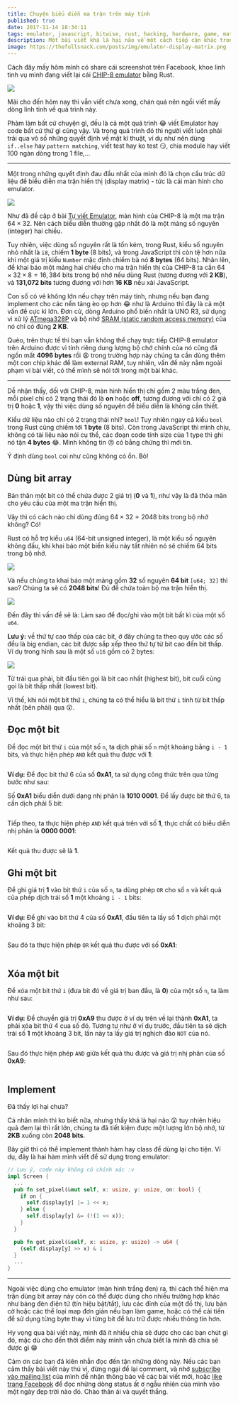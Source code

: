 ```yaml
---
title: Chuyện biểu diễn ma trận trên máy tính
published: true
date: 2017-11-14 18:34:11
tags: emulator, javascript, bitwise, rust, hacking, hardware, game, math
description: Một bài viết khá là hại não về một cách tiếp cận khác trong việc biểu diễn ma trận không dùng mảng 2 chiều trên máy tính
image: https://thefullsnack.com/posts/img/emulator-display-matrix.png
---
```

Cách đây mấy hôm mình có share cái screenshot trên Facebook, khoe linh tinh vụ mình đang viết lại cái [CHIP-8 emulator](https://thefullsnack.com/posts/tu-viet-emulator.html) bằng Rust.

![](img/chip8-emulator-rust.png)

Mãi cho đến hôm nay thì vẫn viết chưa xong, chán quá nên ngồi viết mấy dòng linh tinh về quá trình này.

Phàm làm bất cứ chuyện gì, đều là cả một quá trình :joy: viết Emulator hay code bất cứ thứ gì cũng vậy. Và trong quá trình đó thì người viết luôn phải trải qua vô số những quyết định về mặt kĩ thuật, ví dụ như nên dùng `if..else` hay `pattern matching`, viết test hay ko test :smirk:, chia module hay viết 100 ngàn dòng trong 1 file,...

---

Một trong những quyết định đau đầu nhất của mình đó là chọn cấu trúc dữ liệu để biểu diễn ma trận hiển thị (display matrix) - tức là cái màn hình cho emulator.

![](img/emulator-display-matrix.png)

Như đã đề cập ở bài [Tự viết Emulator](https://thefullsnack.com/posts/tu-viet-emulator.html), màn hình của CHIP-8 là một ma trận $64 \times 32$. Nên cách biểu diễn thường gặp nhất đó là một mảng số nguyên (integer) hai chiều.

Tuy nhiên, việc dùng số nguyên rất là tốn kém, trong Rust, kiểu số nguyên nhỏ nhất là `i8`, chiếm **1 byte** (8 bits), và trong JavaScript thì còn tệ hơn nữa khi một giá trị kiểu `Number` mặc định chiếm bà nó **8 bytes** (64 bits). Nhân lên, để khai báo một mảng hai chiều cho ma trận hiển thị của CHIP-8 ta cần $64 \times 32 \times 8 = 16,384$ bits trong bộ nhớ nếu dùng Rust (tương đương với **2 KB**), và **131,072 bits** tương đương với hơn **16 KB** nếu xài JavaScript.

Con số có vẻ không lớn nếu chạy trên máy tính, nhưng nếu bạn đang implement cho các nền tảng èo ọp hơn :joy: như là Arduino thì đây là cả một vấn đề cực kì lớn. Đơn cử, dòng Arduino phổ biến nhất là UNO R3, sử dụng vi xử lý [ATmega328P](https://store.arduino.cc/arduino-uno-rev3) và bộ nhớ [SRAM (static random access memory)](https://www.arduino.cc/en/Tutorial/Memory) của nó chỉ có đúng **2 KB**.

Quèo, trên thực tế thì bạn vẫn không thể chạy trực tiếp CHIP-8 emulator trên Arduino được vì tính riêng dung lượng bộ chớ chính của nó cũng đã ngốn mất **4096 bytes** rồi :weary: trong trường hợp này chúng ta cần dùng thêm một con chip khác để làm external RAM, tuy nhiên, vấn đề này nằm ngoài phạm vi bài viết, có thể mình sẽ nói tới trong một bài khác.

---

Dễ nhận thấy, đối với CHIP-8, màn hình hiển thị chỉ gồm 2 màu trắng đen, mỗi pixel chỉ có 2 trạng thái đó là **on** hoặc **off**, tương đương với chỉ có 2 giá trị **0** hoặc **1**, vậy thì việc dùng số nguyên để biểu diễn là không cần thiết.

Kiểu dữ liệu nào chỉ có 2 trạng thái nhỉ? `bool`! Tuy nhiên ngay cả kiểu `bool` trong Rust cũng chiếm tới **1 byte** (8 bits). Còn trong JavaScript thì mình chịu, không có tài liệu nào nói cụ thể, các đoạn code tính size của 1 type thì ghi nó tận **4 bytes** :joy:. Mình không tin :angry: có bằng chứng thì mới tin.

Ý định dùng `bool` coi như cũng không có ổn. Bỏ!

## Dùng bit array

Bản thân một bit có thể chứa được 2 giá trị (**0** và **1**), như vậy là đã thỏa mãn cho yêu cầu của một ma trận hiển thị.

Vậy thì có cách nào chỉ dùng đúng $64 \times 32 = 2048$ bits trong bộ nhớ không? Có!

Rust có hỗ trợ kiểu `u64` (64-bit unsigned integer), là một kiểu số nguyên không đấu, khi khai báo một biến kiểu này tất nhiên nó sẽ chiếm 64 bits trong bộ nhớ.

![](img/emulator-64-bit.PNG)

Và nếu chúng ta khai báo một mảng gồm **32** số nguyên **64 bit** `[u64; 32]` thì sao? Chúng ta sẽ có **2048 bits**! Đủ để chứa toàn bộ ma trận hiển thị.

![](img/emulator-bit-matrix.PNG)

Đến đây thì vấn đề sẽ là: Làm sao để đọc/ghi vào một bit bất kì của một số `u64`.

**Lưu ý:** về thứ tự cao thấp của các bit, ở đây chúng ta theo quy ước các số đều là big endian, các bit được sắp xếp theo thứ tự từ bit cao đến bit thấp. Ví dụ trong hình sau là một số `u16` gồm có 2 bytes:

![](img/highlowbyte.png)

Từ trái qua phải, bit đầu tiên gọi là bit cao nhất (highest bit), bit cuối cùng gọi là bit thấp nhất (lowest bit).

Vì thế, khi nói một bit thứ `i`, chúng ta có thể hiểu là bit thứ `i` tính từ bit thấp nhất (bên phải) qua :astonished:.

## Đọc một bit

Để đọc một bit thứ `i` của một số `n`, ta dịch phải số `n` một khoảng bằng `i - 1` bits, và thực hiện phép `AND` kết quả thu được với **1**:

<math>
\texttt{(n >> (i - 1)) & 1}
</math>

**Ví dụ:** Để đọc bit thứ 6 của số **0xA1**, ta sử dụng công thức trên qua từng bước như sau:

Số **0xA1** biểu diễn dưới dạng nhị phân là **1010 0001**. Để lấy được bit thứ 6, ta cần dịch phải 5 bit:

<math>
\texttt{1010 0001 >> 5} = \texttt{0000 0101}
</math>

Tiếp theo, ta thực hiện phép `AND` kết quả trên với số **1**, thực chất có biểu diễn nhị phân là **0000 0001**:

<math>
\texttt{0000 0101 & 0000 0001} = \texttt{0000 0001} = \texttt{1}
</math>

Kết quả thu được sẽ là **1**.

## Ghi một bit

Để ghi giá trị **1** vào bit thứ `i` của số `n`, ta dùng phép `OR` cho số `n` và kết quả của phép dịch trái số **1** một khoảng `i - 1` bits:

<math>
\texttt{n | (1 << (i - 1))}
</math>

**Ví dụ:** Để ghi vào bit thứ 4 của số **0xA1**, đầu tiên ta lấy số **1** dịch phải một khoảng 3 bit:

<math>
\texttt{0000 0001 << 3} = \texttt{0000 1000}
</math>

Sau đó ta thực hiện phép `OR` kết quả thu được với số **0xA1**:

<math>
\texttt{1010 0001 | 0000 1000} = \texttt{1010 1001} = \texttt{0xA9}
</math>

## Xóa một bit

Để xóa một bit thứ `i` (đưa bit đó về giá trị ban đầu, là **0**) của một số `n`, ta làm như sau:

<math>
\texttt{n & !(1 << (i - 1))}
</math>

**Ví dụ:** Để chuyển giá trị **0xA9** thu được ở ví dụ trên về lại thành **0xA1**, ta phải xóa bit thứ 4 cua số đó. Tương tự như ở ví dụ trước, đầu tiên ta sẽ dịch trái số **1** một khoảng 3 bit, lần này ta lấy giá trị nghịch đảo `NOT` của nó.

<math>
\lnot (\texttt{0000 0001 << 3}) = \lnot (\texttt{0000 1000}) = \texttt{1111 0111}
</math>

Sau đó thực hiện phép `AND` giữa kết quả thu được và giá trị nhị phân của số **0xA9**:

<math>
\texttt{1010 1001 & 1111 0111} = \texttt{1010 0001} = \texttt{0xA1}
</math>

## Implement

Đã thấy lợi hại chưa?

Cá nhân mình thì ko biết nữa, nhưng thấy khá là hại não :astonished: tuy nhiên hiệu quả đem lại thì rất lớn, chúng ta đã tiết kiệm được một lượng lớn bộ nhớ, từ **2KB** xuống còn **2048 bits**.

Bây giờ thì có thể implement thành hàm hay class để dùng lại cho tiện. Ví dụ, đây là hai hàm mình viết để sử dụng trong emulator:

```rust
// Lưu ý, code này không có chính xác :v
impl Screen {
  ...
  pub fn set_pixel(&mut self, x: usize, y: usize, on: bool) {
    if on {
      self.display[y] |= 1 << x;
    } else {
      self.display[y] &= (!(1 << x));
    }
  }

  pub fn get_pixel(&self, x: usize, y: usize) -> u64 {
    (self.display[y] >> x) & 1
  }
  ...
}
```

---

Ngoài việc dùng cho emulator (màn hình trắng đen) ra, thì cách thể hiện ma trận dùng bit array này còn có thể được dùng cho nhiều trường hợp khác như bảng đèn điện tử (tín hiệu bật/tắt), lưu các đỉnh của một đồ thị, lưu bàn cờ hoặc các thể loại map đơn giản nếu bạn làm game, hoặc có thể cải tiến để sử dụng từng byte thay vì từng bit để lưu trữ được nhiều thông tin hơn.

Hy vọng qua bài viết này, mình đã ít nhiều chia sẽ được cho các bạn chút gì đó, mặc dù cho đến thời điểm này mình vẫn chưa biết là mình đã chia sẽ được gì :grin:

Cảm ơn các bạn đã kiên nhẫn đọc đến tận những dòng này. Nếu các bạn cảm thấy bài viết này thú vị, đừng ngại để lại comment, và nhớ [subscribe vào mailing list](http://eepurl.com/cN5YDv) của mình để nhận thông báo về các bài viết mới, hoặc [like trang Facebook](https://facebook.com/thefullsnackblog) để đọc những dòng status ất ơ ngẫu nhiên của mình vào một ngày đẹp trời nào đó. Chào thân ái và quyết thắng.
